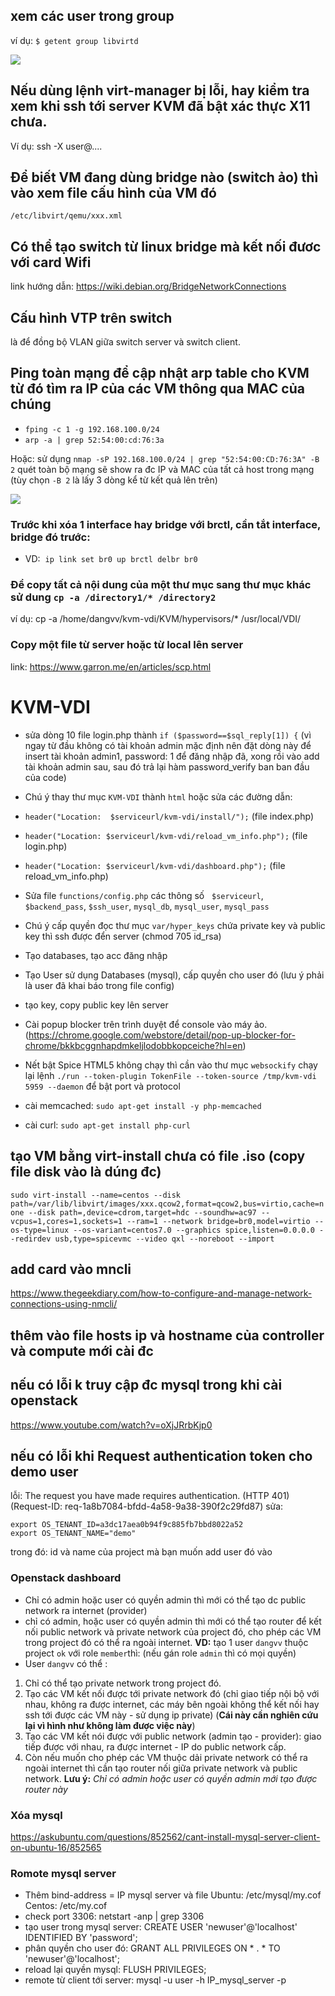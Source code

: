## xem các user trong group
ví dụ:
`$ getent group libvirtd`

<img src="https://i.imgur.com/mio2R9i.png">

## Nếu dùng lệnh virt-manager bị lỗi, hay kiểm tra xem khi ssh tới server KVM đã bật xác thực X11 chưa.
Ví dụ: ssh -X user@....

## Để biết VM đang dùng bridge nào (switch ảo) thì vào xem file cấu hình của VM đó 
`/etc/libvirt/qemu/xxx.xml`
## Có thể tạo switch từ linux bridge mà kết nối đươc với card Wifi
link hướng dẫn: https://wiki.debian.org/BridgeNetworkConnections

## Cấu hình VTP trên switch
là để đồng bộ VLAN giữa switch server và switch client. 

## Ping toàn mạng để cập nhật arp table cho KVM từ đó tìm ra IP của các VM thông qua MAC của chúng
- `fping -c 1 -g 192.168.100.0/24`
- `arp -a | grep 52:54:00:cd:76:3a`

Hoặc: sử dụng `nmap -sP 192.168.100.0/24 | grep "52:54:00:CD:76:3A" -B 2` quét toàn bộ mạng sẽ show ra đc IP và MAC của tất cả host trong mạng (tùy chọn `-B 2` là lấy 3 dòng kể từ kết quả lên trên)

<img src="https://i.imgur.com/tTfrdKJ.png">

### Trước khi xóa 1 interface hay bridge với brctl, cần tắt interface, bridge đó trước: 
- VD: 
  `ip link set br0 up`
  `brctl delbr br0`

### Để copy tất cả nội dung của một thư mục sang thư mục khác sử dung `cp -a /directory1/* /directory2`
ví dụ:  cp -a /home/dangvv/kvm-vdi/KVM/hypervisors/* /usr/local/VDI/

### Copy một file từ server hoặc từ local lên server
link: https://www.garron.me/en/articles/scp.html 




# KVM-VDI
- sửa dòng 10 file login.php thành `if ($password==$sql_reply[1]) {` (vì ngay từ đầu không có tài khoản admin mặc định nên đặt dòng này để insert tài khoản admin1, password: 1 để đăng nhập đã, xong rồi vào add tài khoản admin sau, sau đó trả lại hàm password_verify ban ban đầu của code)

- Chú ý thay thư mục `KVM-VDI` thành `html` hoặc sửa các đường dẫn:
 - `header("Location:  $serviceurl/kvm-vdi/install/");` (file index.php)
 - `header("Location: $serviceurl/kvm-vdi/reload_vm_info.php");` (file login.php)
 - `header("Location: $serviceurl/kvm-vdi/dashboard.php");` (file reload_vm_info.php)
- Sửa file `functions/config.php` các thông số   `$serviceurl`, `$backend_pass`, `$ssh_user`, `mysql_db`, `mysql_user`, `mysql_pass`
- Chú ý cấp quyền đọc thư mục `var/hyper_keys` chứa private key và public key thì ssh được đển server (chmod 705 id_rsa)
- Tạo databases, tạo acc đăng nhập
- Tạo User sử dụng Databases (mysql), cấp quyền cho user đó (lưu ý phải là user đã khai báo trong file config)
- tạo key, copy public key lên server
- Cài popup blocker trên trình duyệt để console vào máy ảo. (https://chrome.google.com/webstore/detail/pop-up-blocker-for-chrome/bkkbcggnhapdmkeljlodobbkopceiche?hl=en)
- Nết bật Spice HTML5 không chạy thì cần vào thư mục `websockify` chạy lại lệnh `./run --token-plugin TokenFile --token-source /tmp/kvm-vdi 5959 --daemon` để bật port và protocol
- cài memcached: `sudo apt-get install -y php-memcached`
- cài curl: `sudo apt-get install php-curl`


## tạo VM bằng virt-install chưa có file .iso (copy file disk vào là dúng đc)
`sudo virt-install --name=centos --disk path=/var/lib/libvirt/images/xxx.qcow2,format=qcow2,bus=virtio,cache=none --disk path=,device=cdrom,target=hdc --soundhw=ac97 --vcpus=1,cores=1,sockets=1 --ram=1 --network bridge=br0,model=virtio --os-type=linux --os-variant=centos7.0 --graphics spice,listen=0.0.0.0 --redirdev usb,type=spicevmc --video qxl --noreboot --import`

## add card vào mncli
https://www.thegeekdiary.com/how-to-configure-and-manage-network-connections-using-nmcli/

## thêm vào file hosts ip và hostname của controller và compute mới cài đc
## nếu có lỗi k truy cập đc mysql trong khi cài openstack
https://www.youtube.com/watch?v=oXjJRrbKjp0

## nếu có lỗi khi Request authentication token cho demo user
lỗi: The request you have made requires authentication. (HTTP 401) (Request-ID: req-1a8b7084-bfdd-4a58-9a38-390f2c29fd87)
sửa:
```
export OS_TENANT_ID=a3dc17aea0b94f9c885fb7bbd8022a52
export OS_TENANT_NAME="demo"
```
trong đó: id và name của project mà bạn muốn add user đó vào


### Openstack dashboard
- Chỉ có admin hoặc user có quyền admin thì mới có thể tạo dc public network ra internet (provider)
- chỉ có admin, hoặc user có quyền admin thì mới có thể tạo router để kết nối public network và private network của project đó, cho phép các VM trong project đó có thể ra ngoài internet.
**VD:** tạo 1 user `dangvv` thuộc project `ok` với role `member`thì: (nếu gán role `admin` thì có mọi quyền)
 - User `dangvv` có thể :
 1. Chỉ có thể tạo private network trong project đó.
 2. Tạo các VM kết nối được tới private network đó (chỉ giao tiếp nội bộ với nhau, không ra được internet, các máy bên ngoài không thể kết nối hay ssh tới được các VM này - sử dụng ip private) (**Cái này cần nghiên cứu lại vì hình như không làm được việc này**)
 3. Tạo các VM kết nói được với public network (admin tạo - provider): giao tiếp được với nhau, ra được internet - IP do public network cấp.
 4. Còn nếu muốn cho phép các VM thuộc dải private network có thể ra ngoài internet thì cần tạo router nối giữa private network và public network. **Lưu ý:** *Chỉ có admin hoặc user có quyền admin mới tạo được router này*


### Xóa mysql
https://askubuntu.com/questions/852562/cant-install-mysql-server-client-on-ubuntu-16/852565

### Romote mysql server
- Thêm bind-address = IP mysql server và file Ubuntu: /etc/mysql/my.cof Centos: /etc/my.cof
- check port 3306: netstart -anp | grep 3306
- tạo user trong mysql server: CREATE USER 'newuser'@'localhost' IDENTIFIED BY 'password';
- phân quyền cho user đó: GRANT ALL PRIVILEGES ON * . * TO 'newuser'@'localhost';
- reload lại quyền mysql: FLUSH PRIVILEGES;
- remote từ client tới server: mysql -u user -h IP_mysql_server -p
